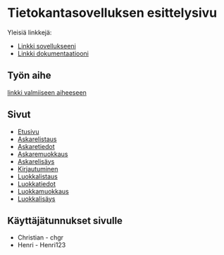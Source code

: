 # Tietokantasovelluksen esittelysivu

Yleisiä linkkejä:

* [Linkki sovellukseeni](http://chgr.users.cs.helsinki.fi/tsoha/)
* [Linkki dokumentaatiooni](https://github.com/CG89/Tsoha-Bootstrap/blob/master/doc/dokumentaatio.pdf)

## Työn aihe

[linkki valmiiseen aiheeseen](http://advancedkittenry.github.io/suunnittelu_ja_tyoymparisto/aiheet/Muistilista.html) 

## Sivut

* [Etusivu](http://chgr.users.cs.helsinki.fi/tsoha/)
* [Askarelistaus](http://chgr.users.cs.helsinki.fi/tsoha/muistilista)
* [Askaretiedot](http://chgr.users.cs.helsinki.fi/tsoha/askare/1)
* [Askaremuokkaus](http://chgr.users.cs.helsinki.fi/tsoha/askare/1/muokkaus)
* [Askarelisäys](http://chgr.users.cs.helsinki.fi/tsoha/askare/uusi)
* [Kirjautuminen](http://chgr.users.cs.helsinki.fi/tsoha/kirjautuminen)
* [Luokkalistaus](http://chgr.users.cs.helsinki.fi/tsoha/luokat)
* [Luokkatiedot](http://chgr.users.cs.helsinki.fi/tsoha/luokka/1)
* [Luokkamuokkaus](http://chgr.users.cs.helsinki.fi/tsoha/luokka/1/muokkaus)
* [Luokkalisäys](http://chgr.users.cs.helsinki.fi/tsoha/luokka/uusi)

## Käyttäjätunnukset sivulle

* Christian - chgr
* Henri - Henri123
